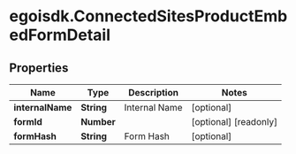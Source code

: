 # egoisdk.ConnectedSitesProductEmbedFormDetail

## Properties

Name | Type | Description | Notes
------------ | ------------- | ------------- | -------------
**internalName** | **String** | Internal Name | [optional] 
**formId** | **Number** |  | [optional] [readonly] 
**formHash** | **String** | Form Hash | [optional] 


